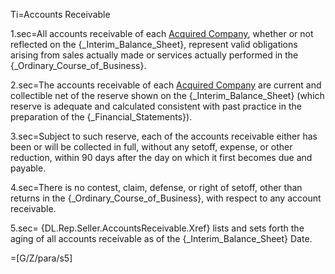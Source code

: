 Ti=Accounts Receivable

1.sec=All accounts receivable of each <a href="#SPA.Def.Acquired_Companies.Def" class="definedterm">Acquired Company</a>, whether or not reflected on the {_Interim_Balance_Sheet}, represent valid obligations arising from sales actually made or services actually performed in the {_Ordinary_Course_of_Business}.

2.sec=The accounts receivable of each <a href="#SPA.Def.Acquired_Companies.Def" class="definedterm">Acquired Company</a> are current and collectible net of the reserve shown on the {_Interim_Balance_Sheet} (which reserve is adequate and calculated consistent with past practice in the preparation of the {_Financial_Statements}).

3.sec=Subject to such reserve, each of the accounts receivable either has been or will be collected in full, without any setoff, expense, or other reduction, within 90 days after the day on which it first becomes due and payable.

4.sec=There is no contest, claim, defense, or right of setoff, other than returns in the {_Ordinary_Course_of_Business}, with respect to any account receivable.

5.sec= {DL.Rep.Seller.AccountsReceivable.Xref} lists and sets forth the aging of all accounts receivable as of the {_Interim_Balance_Sheet} Date.

=[G/Z/para/s5]
